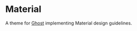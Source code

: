 # Material

A theme for [Ghost](http://github.com/tryghost/ghost/) implementing Material design guidelines.
